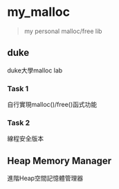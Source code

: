 # my_malloc
> my personal malloc/free lib



## duke

duke大學malloc lab

### Task 1

自行實現malloc()/free()函式功能



### Task 2

線程安全版本



## Heap Memory Manager

進階Heap空間記憶體管理器
